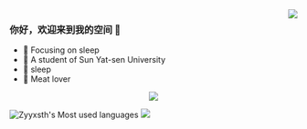 


<img align="right" src="https://github-readme-stats.vercel.app/api?username=Zyyxsth&show_icons=true&icon_color=CE1D2D&text_color=718096&bg_color=ffffff&hide_title=true" />

### 你好，欢迎来到我的空间 👋

- :orange_book: Focusing on sleep
- :hammer: A student of Sun Yat-sen University
- :ram: sleep
- :meat_on_bone: Meat lover

<div align="center"> <img src="https://github-profile-trophy.vercel.app/?username=Zyyxsth" /> </div>

![Zyyxsth's Most used languages](https://github-readme-stats.vercel.app/api/top-langs/?username=Zyyxsth&layout=compact&hide_border=true&langs_count=10)
<img src="https://github-readme-streak-stats.herokuapp.com/?user=Zyyxsth" /> 
